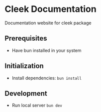 # Cleek Documentation
Documentation website for cleek package

## Prerequisites
- Have bun installed in your system

## Initialization
- Install dependencies: `bun install`

## Development
- Run local server `bun dev`
